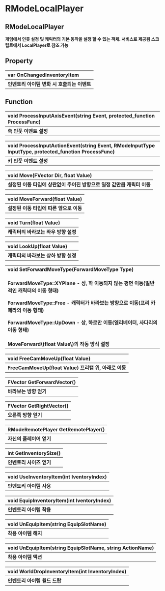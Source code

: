 # RModeLocalPlayer

## **RModeLocalPlayer**

**게임에서 인풋 설정 및 캐릭터의 기본 동작을 설정 할 수 있는 객체. 서비스로 제공됨 스크립트에서 LocalPlayer로 참조 가능**

 

## **Property**

| **var OnChangedInventoryItem** |
| :--- |
| **인벤토리 아이템 변화 시 호출되는 이벤트** |
 

## **Function**

| **void ProcessInputAxisEvent\(string Event, protected\_function ProcessFunc\)** |
| :--- |
| **축 인풋 이벤트 설정** |

| **void ProcessInputActionEvent\(string Event, RModeInputType InputType, protected\_function ProcessFunc\)** |
| :--- |
| **키 인풋 이벤트 설정** |

| **void Move\(FVector Dir, float Value\)** |
| :--- |
| **설정된 이동 타입에 상관없이 주어진 방향으로 일정 값만큼 캐릭터 이동** |

| **void MoveForward\(float Value\)** |
| :--- |
| **설정된 이동 타입에 따른 앞으로 이동** |

| **void Turn\(float Value\)** |
| :--- |
| **캐릭터의 바라보는 좌우 방향 설정** |

| **void LookUp\(float Value\)** |
| :--- |
| **캐릭터의 바라보는 상하 방향 설정** |

<table>
  <tbody>
    <tr>
        <td style="text-align:left"><b>void SetForwardMoveType(ForwardMoveType Type)</b></td>
    </tr>
    <tr>
      <td style="text-align:left">
        <p><b>ForwardMoveType::XYPlane - &#xC0C1;, &#xD558; &#xC774;&#xB3D9;&#xB418;&#xC9C0; &#xC54A;&#xB294; &#xD3C9;&#xBA74; &#xC774;&#xB3D9;(&#xC77C;&#xBC18; &#xC801;&#xC778; &#xCE90;&#xB9AD;&#xD130;&#xC758; &#xC774;&#xB3D9; &#xD615;&#xD0DC;)</b>
        </p>
        <p><b>ForwardMoveType::Free - &#xCE90;&#xB9AD;&#xD130;&#xAC00; &#xBC14;&#xB77C;&#xBCF4;&#xB294; &#xBC29;&#xD5A5;&#xC73C;&#xB85C; &#xC774;&#xB3D9;(&#xD504;&#xB9AC; &#xCE74;&#xBA54;&#xB77C;&#xC758; &#xC774;&#xB3D9; &#xD615;&#xD0DC;)</b>
        </p>
        <p><b>ForwardMoveType::UpDown - &#xC0C1;, &#xD558;&#xB85C;&#xB9CC; &#xC774;&#xB3D9;(&#xC5D8;&#xB9AC;&#xBCA0;&#xC774;&#xD130;, &#xC0AC;&#xB2E4;&#xB9AC;&#xC758; &#xC774;&#xB3D9; &#xD615;&#xD0DC;)</b>
        </p>
      </td>
    </tr>
     <tr>
        <td style="text-align:left"><b>MoveForward\(float Value\)의 작동 방식 설정</b>  </td>
     </tr>
  </tbody> 
</table> 

| **void FreeCamMoveUp(float Value)** |
| :--- |
| **FreeCamMoveUp(float Value) 프리캠 위, 아래로 이동** |

| **FVector GetForwardVector\(\)** |
| :--- |
| **바라보는 방향 얻기** |

| **FVector GetRightVector\(\)** |
| :--- |
| **오른쪽 방향 얻기** |

| **RModeRemotePlayer GetRemotePlayer\(\)** |
| :--- |
| **자신의 플레이어 얻기** |

| **int GetInventorySize\(\)** |
| :--- |
| **인벤토리 사이즈 얻기** |

| **void UseInventoryItem\(int IventoryIndex\)** |
| :--- |
| **인벤토리 아이템 사용** |

| **void EquipInventoryItem\(int IventoryIndex\)** |
| :--- |
| **인벤토리 아이템 착용** |

| **void UnEquipItem\(string EquipSlotName\)** |
| :--- |
| **착용 아이템 해지** |

| **void UnEquipItem\(string EquipSlotName, string ActionName\)** |
| :--- |
| **착용 아이템 액션** |

| **void WorldDropInventoryItem\(int InventoryIndex\)** |
| :--- |
| **인벤토리 아이템 월드 드랍** |

